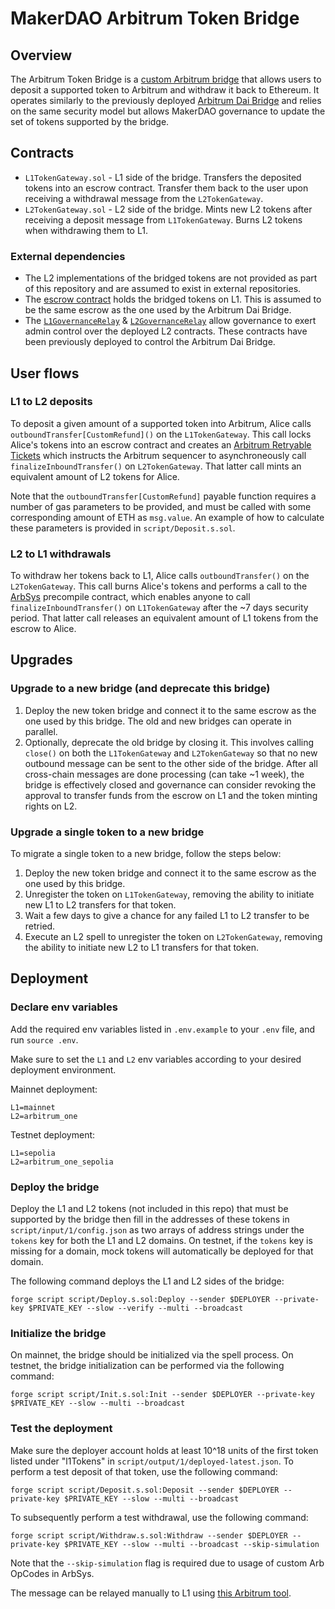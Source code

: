 # MakerDAO Arbitrum Token Bridge

## Overview

The Arbitrum Token Bridge is a [custom Arbitrum bridge](https://docs.arbitrum.io/build-decentralized-apps/token-bridging/bridge-tokens-programmatically/how-to-bridge-tokens-custom-gateway) that allows users to deposit a supported token to Arbitrum and withdraw it back to Ethereum. It operates similarly to the previously deployed [Arbitrum Dai Bridge](https://github.com/makerdao/arbitrum-dai-bridge) and relies on the same security model but allows MakerDAO governance to update the set of tokens supported by the bridge.

## Contracts

- `L1TokenGateway.sol` - L1 side of the bridge. Transfers the deposited tokens into an escrow contract. Transfer them back to the user upon receiving a withdrawal message from the `L2TokenGateway`.
- `L2TokenGateway.sol` - L2 side of the bridge. Mints new L2 tokens after receiving a deposit message from `L1TokenGateway`. Burns L2 tokens when withdrawing them to L1.

### External dependencies

- The L2 implementations of the bridged tokens are not provided as part of this repository and are assumed to exist in external repositories.
- The [escrow contract](<(https://etherscan.io/address/0xA10c7CE4b876998858b1a9E12b10092229539400#code)>) holds the bridged tokens on L1. This is assumed to be the same escrow as the one used by the Arbitrum Dai Bridge.
- The [`L1GovernanceRelay`](https://etherscan.io/address/0x9ba25c289e351779E0D481Ba37489317c34A899d#code) & [`L2GovernanceRelay`](https://arbiscan.io/address/0x10E6593CDda8c58a1d0f14C5164B376352a55f2F#code) allow governance to exert admin control over the deployed L2 contracts. These contracts have been previously deployed to control the Arbitrum Dai Bridge.

## User flows

### L1 to L2 deposits

To deposit a given amount of a supported token into Arbitrum, Alice calls `outboundTransfer[CustomRefund]()` on the `L1TokenGateway`. This call locks Alice's tokens into an escrow contract and creates an [Arbitrum Retryable Tickets](https://docs.arbitrum.io/how-arbitrum-works/arbos/l1-l2-messaging#retryable-tickets) which instructs the Arbitrum sequencer to asynchroneously call `finalizeInboundTransfer()` on `L2TokenGateway`. That latter call mints an equivalent amount of L2 tokens for Alice.

Note that the `outboundTransfer[CustomRefund]` payable function requires a number of gas parameters to be provided, and must be called with some corresponding amount of ETH as `msg.value`. An example of how to calculate these parameters is provided in `script/Deposit.s.sol`.

### L2 to L1 withdrawals

To withdraw her tokens back to L1, Alice calls `outboundTransfer()` on the `L2TokenGateway`. This call burns Alice's tokens and performs a call to the [ArbSys](https://docs.arbitrum.io/how-arbitrum-works/arbos/l2-l1-messaging#client-flow) precompile contract, which enables anyone to call `finalizeInboundTransfer()` on `L1TokenGateway` after the ~7 days security period. That latter call releases an equivalent amount of L1 tokens from the escrow to Alice.

## Upgrades

### Upgrade to a new bridge (and deprecate this bridge)

1. Deploy the new token bridge and connect it to the same escrow as the one used by this bridge. The old and new bridges can operate in parallel.
2. Optionally, deprecate the old bridge by closing it. This involves calling `close()` on both the `L1TokenGateway` and `L2TokenGateway` so that no new outbound message can be sent to the other side of the bridge. After all cross-chain messages are done processing (can take ~1 week), the bridge is effectively closed and governance can consider revoking the approval to transfer funds from the escrow on L1 and the token minting rights on L2.

### Upgrade a single token to a new bridge

To migrate a single token to a new bridge, follow the steps below:

1. Deploy the new token bridge and connect it to the same escrow as the one used by this bridge.
2. Unregister the token on `L1TokenGateway`, removing the ability to initiate new L1 to L2 transfers for that token.
3. Wait a few days to give a chance for any failed L1 to L2 transfer to be retried.
4. Execute an L2 spell to unregister the token on `L2TokenGateway`, removing the ability to initiate new L2 to L1 transfers for that token.

## Deployment

### Declare env variables

Add the required env variables listed in `.env.example` to your `.env` file, and run `source .env`.

Make sure to set the `L1` and `L2` env variables according to your desired deployment environment.

Mainnet deployment:

```
L1=mainnet
L2=arbitrum_one
```

Testnet deployment:

```
L1=sepolia
L2=arbitrum_one_sepolia
```

### Deploy the bridge

Deploy the L1 and L2 tokens (not included in this repo) that must be supported by the bridge then fill in the addresses of these tokens in `script/input/1/config.json` as two arrays of address strings under the `tokens` key for both the L1 and L2 domains. On testnet, if the `tokens` key is missing for a domain, mock tokens will automatically be deployed for that domain.

The following command deploys the L1 and L2 sides of the bridge:

```
forge script script/Deploy.s.sol:Deploy --sender $DEPLOYER --private-key $PRIVATE_KEY --slow --verify --multi --broadcast
```

### Initialize the bridge

On mainnet, the bridge should be initialized via the spell process. On testnet, the bridge initialization can be performed via the following command:

```
forge script script/Init.s.sol:Init --sender $DEPLOYER --private-key $PRIVATE_KEY --slow --multi --broadcast
```

### Test the deployment

Make sure the deployer account holds at least 10^18 units of the first token listed under "l1Tokens" in `script/output/1/deployed-latest.json`. To perform a test deposit of that token, use the following command:

```
forge script script/Deposit.s.sol:Deposit --sender $DEPLOYER --private-key $PRIVATE_KEY --slow --multi --broadcast
```

To subsequently perform a test withdrawal, use the following command:

```
forge script script/Withdraw.s.sol:Withdraw --sender $DEPLOYER --private-key $PRIVATE_KEY --slow --multi --broadcast --skip-simulation
```

Note that the `--skip-simulation` flag is required due to usage of custom Arb OpCodes in ArbSys.

The message can be relayed manually to L1 using [this Arbitrum tool](https://retryable-dashboard.arbitrum.io/).
